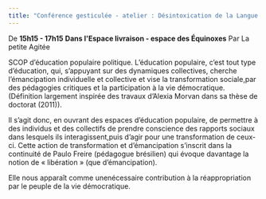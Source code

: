 ```yaml
---
title: "Conférence gesticulée - atelier : Désintoxication de la Langue de bois"
---
```

De **15h15 - 17h15** 
__Dans l'Espace livraison - espace des Équinoxes__
Par La petite Agitée

SCOP d’éducation populaire politique. L’éducation populaire, c’est tout type d’éducation, qui, s’appuyant sur des dynamiques collectives, cherche l’émancipation individuelle et collective et vise la transformation sociale,par des pédagogies critiques et la participation à la vie démocratique. (Définition largement inspirée des travaux d’Alexia Morvan dans sa thèse de doctorat (2011)). 

Il s’agit donc, en ouvrant des espaces d’éducation populaire, de permettre à des individus et des collectifs de prendre conscience des rapports sociaux dans lesquels ils interagissent,puis d’agir pour une transformation de ceux-ci. Cette action de transformation et d’émancipation s’inscrit dans la continuité de Paulo Freire (pédagogue brésilien) qui évoque davantage la notion de « libération » (que d’émancipation). 

Elle nous apparaît comme unenécessaire contribution à la réappropriation par le peuple de la vie démocratique.